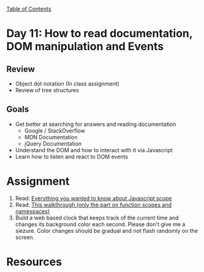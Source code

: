 [Table of Contents](/README.md)

# Day 11: How to read documentation, DOM manipulation and Events

## Review
- Object dot notation (In class assignment)
- Review of tree structures

## Goals
- Get better at searching for answers and reading documentation
	- Google / StackOverflow
	- MDN Documentation
	- jQuery Documentation
- Understand the DOM and how to interact with it via Javascript
- Learn how to listen and react to DOM events
	

# Assignment
1. Read: [Everything you wanted to know about Javascript scope](http://toddmotto.com/everything-you-wanted-to-know-about-javascript-scope/)
1. Read: [This walkthrough (only the part on function scopes and namespaces)](http://bonsaiden.github.io/JavaScript-Garden/#function.scopes)
1. Build a web based clock that keeps track of the current time and changes its background color each second. Please don't give me a siezure. Color changes should be gradual and not flash randomly on the screen.

# Resources

